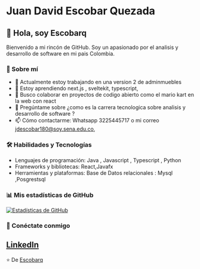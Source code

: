 # Juan David Escobar Quezada

## 👋 Hola, soy Escobarq

Bienvenido a mi rincón de GitHub. Soy un apasionado por el analisis y desarrollo de software en mi pais Colombia.

### 🚀 Sobre mí

- 🔭 Actualmente estoy trabajando en una version 2 de adminmuebles
- 🌱 Estoy aprendiendo next.js , sveltekit, typescript,
- 👯 Busco colaborar en proyectos de codigo abierto como el mario kart en la web con react
- 💬 Pregúntame sobre ¿como es la carrera tecnologica sobre analisis y desarrollo de software ?
- 📫 Cómo contactarme: Whatsapp 3225445717  o mi correo jdescobar180@soy.sena.edu.co, 


### 🛠 Habilidades y Tecnologías

- Lenguajes de programación: Java , Javascript , Typescript , Python
- Frameworks y bibliotecas: React,Javafx
- Herramientas y plataformas: Base de Datos relacionales : Mysql ,Posgrestsql

### 📊 Mis estadísticas de GitHub

[![Estadísticas de GitHub](https://github-readme-stats.vercel.app/api?username=Escobarq&show_icons=true&theme=radical)](https://github.com/anuraghazra/github-readme-stats)

### 🤝 Conéctate conmigo

[LinkedIn](https://www.linkedin.com/in/juan-david-escobar-quezada-380430302/)
---

⭐️ De [Escobarq]((https://github.com/Escobarq/))
